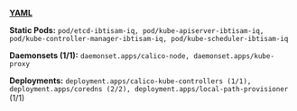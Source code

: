 [**YAML**](https://github.com/ibtisam-iq/nectar/blob/main/yaml/README.md)

**Static Pods:** `pod/etcd-ibtisam-iq, pod/kube-apiserver-ibtisam-iq, pod/kube-controller-manager-ibtisam-iq, pod/kube-scheduler-ibtisam-iq`

**Daemonsets (1/1):** `daemonset.apps/calico-node, daemonset.apps/kube-proxy`

**Deployments:** `deployment.apps/calico-kube-controllers (1/1), deployment.apps/coredns (2/2), deployment.apps/local-path-provisioner` (1/1)
      
